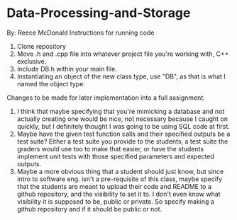 # Data-Processing-and-Storage
By: Reece McDonald
Instructions for running code
1. Clone repository
2. Move .h and .cpp file into whatever project file you're working with, C++ exclusive.
3. Include DB.h within your main file.
4. Instantiating an object of the new class type, use "DB", as that is what I named the object type.

Changes to be made for later implementation into a full assignment:
1. I think that maybe specifying that you're mimicking a database and not actually creating one would be nice, not necessary because I caught on quickly, but I definitely thought I was going to be using SQL code at first.
2. Maybe have the given test function calls and their specified outputs be a test suite? Either a test suite you provide to the students, a test suite the graders would use too to make that easier, or have the students implement unit tests with those specified parameters and expected outputs.
3. Maybe a more obvious thing that a student should just know, but since intro to software eng. isn't a pre-requisite of this class, maybe specify that the students are meant to upload their code and README to a github repository, and the visibility to set it to. I don't even know what visibility it is supposed to be, public or private. So specify making a github repository and if it should be public or not.
